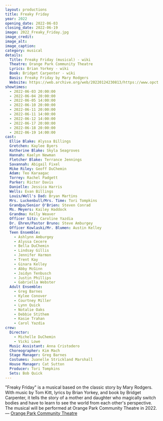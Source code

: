 ```yaml
---
layout: productions
title: Freaky Friday
year: 2022
opening_date: 2022-06-03
closing_date: 2022-06-19
image: 2022_Freaky_Friday.jpg
image_credit: 
image_alt:
image_caption:
category: musical
details:
  Title: Freaky Friday (musical) - wiki
  Theatre: Orange Park Community Theatre
  Lyrics: Brian Yorkey - wiki
  Book: Bridget Carpenter - wiki
  Basis: Freaky Friday by Mary Rodgers
  Website: https://web.archive.org/web/20220124230813/https://www.opct.info/52nd-season
showtimes: 
  - 2022-06-03 20:00:00
  - 2022-06-04 20:00:00
  - 2022-06-05 14:00:00
  - 2022-06-10 20:00:00
  - 2022-06-11 20:00:00
  - 2022-06-11 14:00:00
  - 2022-06-12 14:00:00
  - 2022-06-17 20:00:00
  - 2022-06-18 20:00:00
  - 2022-06-19 14:00:00
cast:
  Ellie Blake: Alyssa Billings
  Gretchen: Kaylee Byers
  Kotherine Blake: Skyla Seagroves
  Hannah: Kaelyn Newman
  Fletcher Blake: Terrance Jennings
  Savannah: Abigail Fixel
  Mike Riley: Geoff DuChemin
  Adam: Teo Karaagac
  Torrey: Rachel Padgett
  Parker: Rictor Davis
  Danielle: Jessica Harris
  Wells: Evan Billings
  Louis/Well's Dad: Bryan Martins
  Mrs. Luckenbull/Mrs. Time: Tori Tompkins
  Grandpa/Senior O'Brien: Steven Conrad
  Ms. Meyers: Kailey Haddock
  Grandma: Kelly Weaver
  Officer Sitz: Caroline Yazdia
  Dr. Ehren/Pastor Bruno: Steve Amburgey
  Officer Kowlaski/Mr. Blumen: Austin Kelley
  Teen Ensemble: 
    - Ashlynn Amburgey
    - Alyssa Cecere
    - Bella DuChemin
    - Lindsay Gillis
    - Jennifer Harmon
    - Trent Kay
    - Ginara Kelley
    - Abby McGinn
    - Jaidyn Tenbusch
    - Justin Phillips
    - Gabriella Webster
  Adult Ensemble: 
    - Greg Barnes
    - Kylee Conover
    - Courtney Miller
    - Lynn Quick
    - Notalie Oaks
    - Debbie Stithem
    - Kasie Trahan
    - Carol Yazdia
crew:
  Director: 
    - Michelle DuChemin
    - Vicki Lowe
  Music Assistant: Anna Cristodero
  Choreographer: Kim Mach
  Stage Manager: Greg Barnes
  Costumes: Juanelle Strickland Marshall
  House Manager: Cat Sutton
  Producer: Tori Tompkins
  Sets: Bob Quick
---
```

"Freaky Friday" is a musical based on the classic story by Mary Rodgers. With music by Tom Kitt, lyrics by Brian Yorkey, and book by Bridget Carpenter, it tells the story of a mother and daughter who magically switch bodies and have to learn to see the world from each other's perspective. The musical will be performed at Orange Park Community Theatre in 2022. — [Orange Park Community Theatre](https://www.opct.info/52nd-season)
